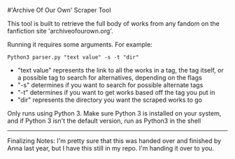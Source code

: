#'Archive Of Our Own' Scraper Tool

This tool is built to retrieve the full body of works from any fandom on the fanfiction site 'archiveofourown.org'.

Running it requires some arguments. For example:

`Python3 parser.py "text value" -s -t "dir"`

* "text value" represents the link to all the works in a tag, the tag itself, or a possible tag to search for alternatives, depending on the flags
* "-s" determines if you want to search for possible alternate tags
* "-t" determines if you want to get works based off the tag you put in
* "dir" represents the directory you want the scraped works to go

Only runs using Python 3. Make sure Python 3 is installed on your system, and if Python 3 isn't the default version, run as Python3 in the shell

---

Finalizing Notes: I'm pretty sure that this was handed over and finished by Anna last year, but I have this still in my repo. I'm handing it over to you.
